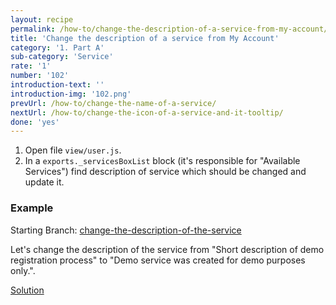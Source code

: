 ```yaml
---
layout: recipe
permalink: /how-to/change-the-description-of-a-service-from-my-account/
title: 'Change the description of a service from My Account'
category: '1. Part A'
sub-category: 'Service'
rate: '1'
number: '102'
introduction-text: ''
introduction-img: '102.png'
prevUrl: /how-to/change-the-name-of-a-service/
nextUrl: /how-to/change-the-icon-of-a-service-and-it-tooltip/
done: 'yes'
---
```


1. Open file `view/user.js`.
2. In a `exports._servicesBoxList` block (it's responsible for "Available Services") find description of service which should be changed and update it.

### Example

Starting Branch: [change-the-description-of-the-service](https://github.com/egovernment/eregistrations-demo/tree/change-the-description-of-the-service)

Let's change the description of the service from "Short description of demo registration process" to "Demo service was created for demo purposes only.".

[Solution](https://github.com/egovernment/eregistrations-demo/compare/change-the-description-of-the-service...change-the-description-of-the-service-solution?expand=1)


